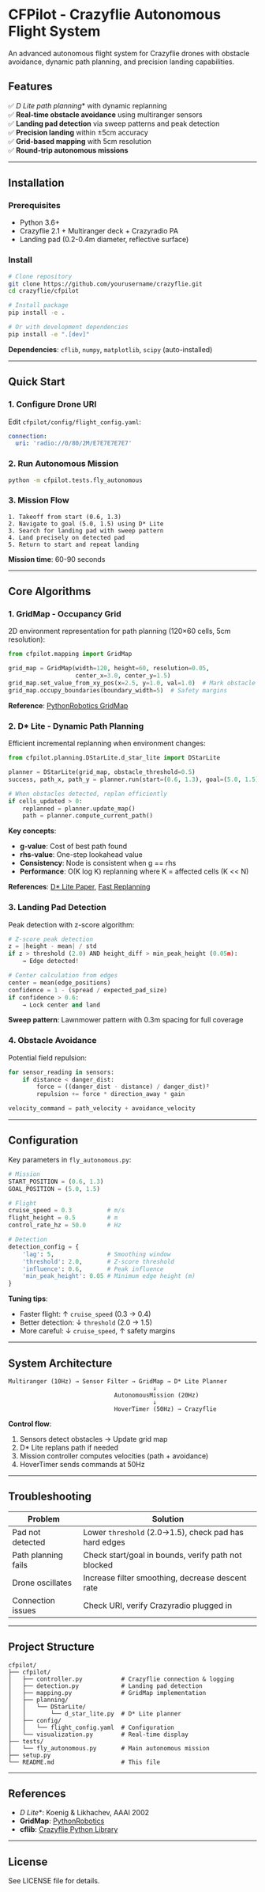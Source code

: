 # CFPilot - Crazyflie Autonomous Flight System

An advanced autonomous flight system for Crazyflie drones with obstacle avoidance, dynamic path planning, and precision landing capabilities.

## Features

✅ **D* Lite path planning** with dynamic replanning  
✅ **Real-time obstacle avoidance** using multiranger sensors  
✅ **Landing pad detection** via sweep patterns and peak detection  
✅ **Precision landing** within ±5cm accuracy  
✅ **Grid-based mapping** with 5cm resolution  
✅ **Round-trip autonomous missions**  

---

## Installation

### Prerequisites
- Python 3.6+
- Crazyflie 2.1 + Multiranger deck + Crazyradio PA
- Landing pad (0.2-0.4m diameter, reflective surface)

### Install

```bash
# Clone repository
git clone https://github.com/yourusername/crazyflie.git
cd crazyflie/cfpilot

# Install package
pip install -e .

# Or with development dependencies
pip install -e ".[dev]"
```

**Dependencies**: `cflib`, `numpy`, `matplotlib`, `scipy` (auto-installed)

---

## Quick Start

### 1. Configure Drone URI

Edit `cfpilot/config/flight_config.yaml`:
```yaml
connection:
  uri: 'radio://0/80/2M/E7E7E7E7E7'
```

### 2. Run Autonomous Mission

```bash
python -m cfpilot.tests.fly_autonomous
```

### 3. Mission Flow

```
1. Takeoff from start (0.6, 1.3)
2. Navigate to goal (5.0, 1.5) using D* Lite
3. Search for landing pad with sweep pattern
4. Land precisely on detected pad
5. Return to start and repeat landing
```

**Mission time**: 60-90 seconds

---

## Core Algorithms

### 1. GridMap - Occupancy Grid

2D environment representation for path planning (120×60 cells, 5cm resolution):

```python
from cfpilot.mapping import GridMap

grid_map = GridMap(width=120, height=60, resolution=0.05, 
                   center_x=3.0, center_y=1.5)
grid_map.set_value_from_xy_pos(x=2.5, y=1.0, val=1.0)  # Mark obstacle
grid_map.occupy_boundaries(boundary_width=5)  # Safety margins
```

**Reference**: [PythonRobotics GridMap](https://github.com/AtsushiSakai/PythonRobotics/blob/master/Mapping/grid_map_lib/grid_map_lib.py)

### 2. D* Lite - Dynamic Path Planning

Efficient incremental replanning when environment changes:

```python
from cfpilot.planning.DStarLite.d_star_lite import DStarLite

planner = DStarLite(grid_map, obstacle_threshold=0.5)
success, path_x, path_y = planner.run(start=(0.6, 1.3), goal=(5.0, 1.5))

# When obstacles detected, replan efficiently
if cells_updated > 0:
    replanned = planner.update_map()
    path = planner.compute_current_path()
```

**Key concepts**:
- **g-value**: Cost of best path found
- **rhs-value**: One-step lookahead value
- **Consistency**: Node is consistent when g == rhs
- **Performance**: O(K log K) replanning where K = affected cells (K << N)

**References**: [D* Lite Paper](http://idm-lab.org/bib/abstracts/papers/aaai02b.pdf), [Fast Replanning](http://www.cs.cmu.edu/~maxim/files/dlite_icra02.pdf)

### 3. Landing Pad Detection

Peak detection with z-score algorithm:

```python
# Z-score peak detection
z = |height - mean| / std
if z > threshold (2.0) AND height_diff > min_peak_height (0.05m):
    → Edge detected!

# Center calculation from edges
center = mean(edge_positions)
confidence = 1 - (spread / expected_pad_size)
if confidence > 0.6:
    → Lock center and land
```

**Sweep pattern**: Lawnmower pattern with 0.3m spacing for full coverage

### 4. Obstacle Avoidance

Potential field repulsion:

```python
for sensor_reading in sensors:
    if distance < danger_dist:
        force = ((danger_dist - distance) / danger_dist)²
        repulsion += force * direction_away * gain

velocity_command = path_velocity + avoidance_velocity
```

---

## Configuration

Key parameters in `fly_autonomous.py`:

```python
# Mission
START_POSITION = (0.6, 1.3)
GOAL_POSITION = (5.0, 1.5)

# Flight
cruise_speed = 0.3          # m/s
flight_height = 0.5         # m
control_rate_hz = 50.0      # Hz

# Detection
detection_config = {
    'lag': 5,               # Smoothing window
    'threshold': 2.0,       # Z-score threshold
    'influence': 0.6,       # Peak influence
    'min_peak_height': 0.05 # Minimum edge height (m)
}
```

**Tuning tips**:
- Faster flight: ↑ `cruise_speed` (0.3 → 0.4)
- Better detection: ↓ `threshold` (2.0 → 1.5)
- More careful: ↓ `cruise_speed`, ↑ safety margins

---

## System Architecture

```
Multiranger (10Hz) → Sensor Filter → GridMap → D* Lite Planner
                                         ↓
                              AutonomousMission (20Hz)
                                         ↓
                              HoverTimer (50Hz) → Crazyflie
```

**Control flow**:
1. Sensors detect obstacles → Update grid map
2. D* Lite replans path if needed
3. Mission controller computes velocities (path + avoidance)
4. HoverTimer sends commands at 50Hz

---

## Troubleshooting

| Problem | Solution |
|---------|----------|
| Pad not detected | Lower `threshold` (2.0→1.5), check pad has hard edges |
| Path planning fails | Check start/goal in bounds, verify path not blocked |
| Drone oscillates | Increase filter smoothing, decrease descent rate |
| Connection issues | Check URI, verify Crazyradio plugged in |

---

## Project Structure

```
cfpilot/
├── cfpilot/
│   ├── controller.py           # Crazyflie connection & logging
│   ├── detection.py            # Landing pad detection
│   ├── mapping.py              # GridMap implementation
│   ├── planning/
│   │   └── DStarLite/
│   │       └── d_star_lite.py  # D* Lite planner
│   ├── config/
│   │   └── flight_config.yaml  # Configuration
│   └── visualization.py        # Real-time display
├── tests/
│   └── fly_autonomous.py       # Main autonomous mission
├── setup.py
└── README.md                   # This file
```


---

## References

- **D* Lite**: Koenig & Likhachev, AAAI 2002
- **GridMap**: [PythonRobotics](https://github.com/AtsushiSakai/PythonRobotics)
- **cflib**: [Crazyflie Python Library](https://github.com/bitcraze/crazyflie-lib-python)


---

## License

See LICENSE file for details.

